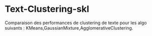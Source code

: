# Text-Clustering-skl
Comparaison des performances de clustering de texte pour les algo suivants : KMeans,GaussianMixture,AgglomerativeClustering.
